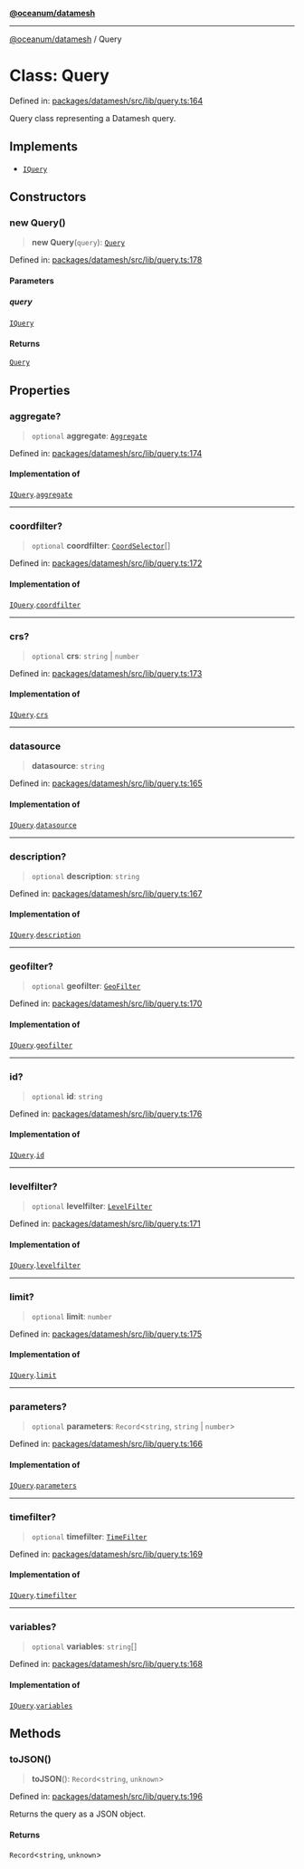 [**@oceanum/datamesh**](../README.md)

***

[@oceanum/datamesh](../README.md) / Query

# Class: Query

Defined in: [packages/datamesh/src/lib/query.ts:164](https://github.com/oceanum-io/oceanum-js/blob/4449d4b3fac355094039d4392e96edf8345b7153/packages/datamesh/src/lib/query.ts#L164)

Query class representing a Datamesh query.

## Implements

- [`IQuery`](../interfaces/IQuery.md)

## Constructors

### new Query()

> **new Query**(`query`): [`Query`](Query.md)

Defined in: [packages/datamesh/src/lib/query.ts:178](https://github.com/oceanum-io/oceanum-js/blob/4449d4b3fac355094039d4392e96edf8345b7153/packages/datamesh/src/lib/query.ts#L178)

#### Parameters

##### query

[`IQuery`](../interfaces/IQuery.md)

#### Returns

[`Query`](Query.md)

## Properties

### aggregate?

> `optional` **aggregate**: [`Aggregate`](../type-aliases/Aggregate.md)

Defined in: [packages/datamesh/src/lib/query.ts:174](https://github.com/oceanum-io/oceanum-js/blob/4449d4b3fac355094039d4392e96edf8345b7153/packages/datamesh/src/lib/query.ts#L174)

#### Implementation of

[`IQuery`](../interfaces/IQuery.md).[`aggregate`](../interfaces/IQuery.md#aggregate)

***

### coordfilter?

> `optional` **coordfilter**: [`CoordSelector`](../type-aliases/CoordSelector.md)[]

Defined in: [packages/datamesh/src/lib/query.ts:172](https://github.com/oceanum-io/oceanum-js/blob/4449d4b3fac355094039d4392e96edf8345b7153/packages/datamesh/src/lib/query.ts#L172)

#### Implementation of

[`IQuery`](../interfaces/IQuery.md).[`coordfilter`](../interfaces/IQuery.md#coordfilter)

***

### crs?

> `optional` **crs**: `string` \| `number`

Defined in: [packages/datamesh/src/lib/query.ts:173](https://github.com/oceanum-io/oceanum-js/blob/4449d4b3fac355094039d4392e96edf8345b7153/packages/datamesh/src/lib/query.ts#L173)

#### Implementation of

[`IQuery`](../interfaces/IQuery.md).[`crs`](../interfaces/IQuery.md#crs)

***

### datasource

> **datasource**: `string`

Defined in: [packages/datamesh/src/lib/query.ts:165](https://github.com/oceanum-io/oceanum-js/blob/4449d4b3fac355094039d4392e96edf8345b7153/packages/datamesh/src/lib/query.ts#L165)

#### Implementation of

[`IQuery`](../interfaces/IQuery.md).[`datasource`](../interfaces/IQuery.md#datasource)

***

### description?

> `optional` **description**: `string`

Defined in: [packages/datamesh/src/lib/query.ts:167](https://github.com/oceanum-io/oceanum-js/blob/4449d4b3fac355094039d4392e96edf8345b7153/packages/datamesh/src/lib/query.ts#L167)

#### Implementation of

[`IQuery`](../interfaces/IQuery.md).[`description`](../interfaces/IQuery.md#description)

***

### geofilter?

> `optional` **geofilter**: [`GeoFilter`](../type-aliases/GeoFilter.md)

Defined in: [packages/datamesh/src/lib/query.ts:170](https://github.com/oceanum-io/oceanum-js/blob/4449d4b3fac355094039d4392e96edf8345b7153/packages/datamesh/src/lib/query.ts#L170)

#### Implementation of

[`IQuery`](../interfaces/IQuery.md).[`geofilter`](../interfaces/IQuery.md#geofilter)

***

### id?

> `optional` **id**: `string`

Defined in: [packages/datamesh/src/lib/query.ts:176](https://github.com/oceanum-io/oceanum-js/blob/4449d4b3fac355094039d4392e96edf8345b7153/packages/datamesh/src/lib/query.ts#L176)

#### Implementation of

[`IQuery`](../interfaces/IQuery.md).[`id`](../interfaces/IQuery.md#id)

***

### levelfilter?

> `optional` **levelfilter**: [`LevelFilter`](../type-aliases/LevelFilter.md)

Defined in: [packages/datamesh/src/lib/query.ts:171](https://github.com/oceanum-io/oceanum-js/blob/4449d4b3fac355094039d4392e96edf8345b7153/packages/datamesh/src/lib/query.ts#L171)

#### Implementation of

[`IQuery`](../interfaces/IQuery.md).[`levelfilter`](../interfaces/IQuery.md#levelfilter)

***

### limit?

> `optional` **limit**: `number`

Defined in: [packages/datamesh/src/lib/query.ts:175](https://github.com/oceanum-io/oceanum-js/blob/4449d4b3fac355094039d4392e96edf8345b7153/packages/datamesh/src/lib/query.ts#L175)

#### Implementation of

[`IQuery`](../interfaces/IQuery.md).[`limit`](../interfaces/IQuery.md#limit)

***

### parameters?

> `optional` **parameters**: `Record`\<`string`, `string` \| `number`\>

Defined in: [packages/datamesh/src/lib/query.ts:166](https://github.com/oceanum-io/oceanum-js/blob/4449d4b3fac355094039d4392e96edf8345b7153/packages/datamesh/src/lib/query.ts#L166)

#### Implementation of

[`IQuery`](../interfaces/IQuery.md).[`parameters`](../interfaces/IQuery.md#parameters)

***

### timefilter?

> `optional` **timefilter**: [`TimeFilter`](../type-aliases/TimeFilter.md)

Defined in: [packages/datamesh/src/lib/query.ts:169](https://github.com/oceanum-io/oceanum-js/blob/4449d4b3fac355094039d4392e96edf8345b7153/packages/datamesh/src/lib/query.ts#L169)

#### Implementation of

[`IQuery`](../interfaces/IQuery.md).[`timefilter`](../interfaces/IQuery.md#timefilter)

***

### variables?

> `optional` **variables**: `string`[]

Defined in: [packages/datamesh/src/lib/query.ts:168](https://github.com/oceanum-io/oceanum-js/blob/4449d4b3fac355094039d4392e96edf8345b7153/packages/datamesh/src/lib/query.ts#L168)

#### Implementation of

[`IQuery`](../interfaces/IQuery.md).[`variables`](../interfaces/IQuery.md#variables)

## Methods

### toJSON()

> **toJSON**(): `Record`\<`string`, `unknown`\>

Defined in: [packages/datamesh/src/lib/query.ts:196](https://github.com/oceanum-io/oceanum-js/blob/4449d4b3fac355094039d4392e96edf8345b7153/packages/datamesh/src/lib/query.ts#L196)

Returns the query as a JSON object.

#### Returns

`Record`\<`string`, `unknown`\>

